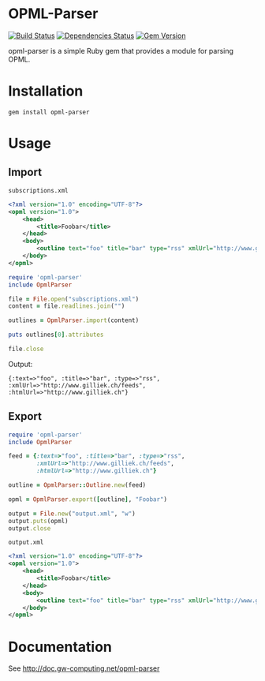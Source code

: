 OPML-Parser
===========

[![Build Status](https://travis-ci.org/gilliek/opml-parser.png?branch=master)](https://travis-ci.org/gilliek/opml-parser) [![Dependencies Status](https://gemnasium.com/gilliek/opml-parser.png)](https://gemnasium.com/gilliek/opml-parser) [![Gem Version](https://badge.fury.io/rb/opml-parser.svg)](http://badge.fury.io/rb/opml-parser)

opml-parser is a simple Ruby gem that provides a module for parsing OPML.

Installation
============

```gem install opml-parser```

Usage
=====

Import
------

`subscriptions.xml`

```xml
<?xml version="1.0" encoding="UTF-8"?>
<opml version="1.0">
    <head>
        <title>Foobar</title>
    </head>
    <body>
        <outline text="foo" title="bar" type="rss" xmlUrl="http://www.gilliek.ch/feeds" htmlUrl="http://www.gilliek.ch"/>
    </body>
</opml>
```

```ruby
require 'opml-parser'
include OpmlParser

file = File.open("subscriptions.xml")
content = file.readlines.join("")

outlines = OpmlParser.import(content)

puts outlines[0].attributes

file.close
```

Output:

```
{:text=>"foo", :title=>"bar", :type=>"rss", :xmlUrl=>"http://www.gilliek.ch/feeds", :htmlUrl=>"http://www.gilliek.ch"}
```

Export
------

```ruby
require 'opml-parser'
include OpmlParser

feed = {:text=>"foo", :title=>"bar", :type=>"rss",
        :xmlUrl=>"http://www.gilliek.ch/feeds",
        :htmlUrl=>"http://www.gilliek.ch"}

outline = OpmlParser::Outline.new(feed)

opml = OpmlParser.export([outline], "Foobar")

output = File.new("output.xml", "w")
output.puts(opml)
output.close
```
`output.xml`

```xml
<?xml version="1.0" encoding="UTF-8"?>
<opml version="1.0">
    <head>
        <title>Foobar</title>
    </head>
    <body>
        <outline text="foo" title="bar" type="rss" xmlUrl="http://www.gilliek.ch/feeds" htmlUrl="http://www.gilliek.ch"/>
    </body>
</opml>
```

Documentation
=============

See http://doc.gw-computing.net/opml-parser
